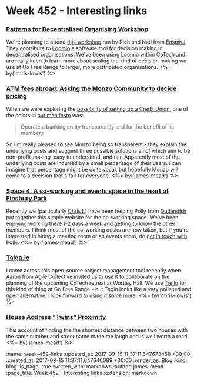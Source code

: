Week 452 - Interesting links
============================

### [Patterns for Decentralised Organising Workshop](https://www.eventbrite.co.nz/e/patterns-for-decentralised-organising-london-tickets-36951594213)

We're planning to attend [this workshop](https://www.eventbrite.co.nz/e/patterns-for-decentralised-organising-london-tickets-36951594213) run by Rich and Nati from [Enspiral](https://enspiral.com/). They contribute to [Loomio](https://www.loomio.org/) a software tool for decision making in decentralised organisations. We've been using Loomio within [CoTech](https://www.coops.tech/) and are really keen to learn more about scaling the kind of decision making we use at Go Free Range to larger, more distributed organisations. <%= by('chris-lowis') %>


### [ATM fees abroad: Asking the Monzo Community to decide pricing](https://monzo.com/blog/2017/09/13/atm-fees-abroad/)

When we were exploring the [possibility of setting up a Credit Union](/credit-union), one of the points in [our manifesto](https://github.com/freerange/bank/wiki#manifesto) was:

> Operate a banking entity transparently and for the benefit of its members

So I'm really pleased to see Monzo being so transparent - they explain the underlying costs and suggest three possible solutions all of which aim to be non-profit-making, easy to understand, and fair. Apparently most of the underlying costs are incurred by a small percentage of their users. I can imagine that percentage might be quite vocal, but hopefully Monzo will come to a decision that's fair for everyone. <%= by('james-mead') %>


### [Space 4: A co-working and events space in the heart of Finsbury Park](http://space4.tech/)

Recently we (particularly [Chris L](/chris-lowis)) have been helping Polly from [Outlandish](https://outlandish.com/) put together this simple website for the co-working space. We've been enjoying working there 1-2 days a week and getting to know the other members. I think most of the co-working desks are now taken, but if you're interested in hiring a meeting room or an events room, do [get in touch with Polly](mailto:polly@outlandish.com). <%= by('james-mead') %>

### [Taiga.io](https://taiga.io/)

I came across this open-source project management tool recently when Aaron from [Agile Collective](https://agile.coop/about-us) invited us to use it to collaborate on the planning of the upcoming CoTech retreat at Wortley Hall. We use [Trello](https://trello.com/) for this kind of thing at Go Free Range - but Tagio looks like a very polished and open alternative. I look forward to using it some more. <%= by('chris-lowis') %>

### [House Address "Twins" Proximity](http://www.paulplowman.com/stuff/house-address-twins-proximity/)

This account of finding the the shortest distance between two houses with the same number and street name made me laugh and is well worth a read. <%= by('james-mead') %>

:name: week-452-links
:updated_at: 2017-09-15 11:37:11.647673458 +00:00
:created_at: 2017-09-15 11:37:11.647646089 +00:00
:render_as: Blog
:kind: blog
:is_page: true
:written_with: markdown
:author: james-mead
:page_title: Week 452 - Interesting links
:extension: markdown
